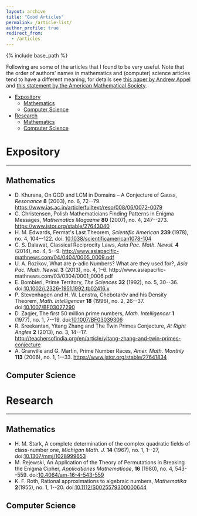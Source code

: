 ```yaml
---
layout: archive
title: "Good Articles"
permalink: /article-list/
author_profile: true
redirect_from:
  - /articles
---
```


{% include base_path %}

Following are some of the articles that I found to be very useful. Note that the order of authors' names in mathematics and (computer) science articles tend to have a different meaning, for details see [this paper by Andrew Appel](https://doi.org/10.1145/131080.131091) and [this statement by the American Mathematical Society](http://www.ams.org/profession/leaders/CultureStatement04.pdf).

* [Expository](#expository)
  * [Mathematics](#mathematics)
  * [Computer Science](#computer-science)
* [Research](#research)
  * [Mathematics](#mathematics-1)
  * [Computer Science](#computer-science-1)
  
# Expository
-----

## Mathematics

* D. Khurana, On GCD and LCM in Domains – A Conjecture of Gauss, _Resonance_ **8** (2003), no. 6, 72--79. https://www.ias.ac.in/article/fulltext/reso/008/06/0072-0079
* C. Christensen, Polish Mathematicians Finding Patterns in Enigma Messages, _Mathematics Magazine_ **80** (2007), no. 4, 247--273.  https://www.jstor.org/stable/27643040 
* H. M. Edwards, Fermat's Last Theorem, _Scientific American_ **239** (1978), no. 4, 104–-122. doi: [10.1038/scientificamerican1078-104](https://doi.org/10.1038/scientificamerican1078-104)
* C. S. Dalawat, Classical Reciprocity Laws, _Asia Pac. Math. Newsl._ **4** (2014), no. 4,  5--9. http://www.asiapacific-mathnews.com/04/0404/0005_0009.pdf
* U. A. Rozikov, What   are   p-adic   Numbers? What   are   they   used   for?, _Asia Pac. Math. Newsl._ **3** (2013),   no. 4, 1–6. http://www.asiapacific- mathnews.com/03/0304/0001_0006.pdf
* E. Bombieri, Prime Territory, _The Sciences_ **32** (1992), no. 5, 30--36. doi:[10.1002/j.2326-1951.1992.tb02416.x](https://doi.org/10.1002/j.2326-1951.1992.tb02416.x)
* P. Stevenhagen and H. W. Lenstra, Chebotarëv and his Density Theorem, _Math. Intelligencer_ **18** (1996), no. 2, 26--37. doi:[10.1007/BF03027290](https://doi.org/10.1007/BF03027290)
* D. Zagier, The first 50 million prime numbers, _Math. Intelligencer_ **1** (1977), no. 1, 7--19. doi:[10.1007/BF03039306](https://doi.org/10.1007/BF03039306)
* R. Sreekantan, Yitang Zhang and The Twin Primes Conjecture, _At Right Angles_ **2** (2013), no. 3, 14--17. http://teachersofindia.org/en/article/yitang-zhang-and-twin-primes-conjecture
* A. Granville and G. Martin, Prime Number Races, _Amer. Math. Monthly_ **113** (2006), no. 1, 1--33.  https://www.jstor.org/stable/27641834 

## Computer Science


# Research
-----

## Mathematics

* H. M. Stark, A complete determination of the complex quadratic fields of class-number one, _Michigan Math. J._ **14** (1967), no. 1, 1--27, doi:[10.1307/mmj/1028999653](http://projecteuclid.org/euclid.mmj/1028999653)
* M. Rejewski, An Application of the Theory of Permutations in Breaking the Enigma Cipher, _Applicationes Mathematicae_, **16** (1980), no. 4, 543--559. doi:[10.4064/am-16-4-543-559](https://doi.org/10.4064/am-16-4-543-559)
* K. F. Roth, Rational approximations to algebraic numbers, _Mathematika_ **2**(1955), no. 1, 1--20. doi:[10.1112/S0025579300000644](https://doi.org/10.1112/S0025579300000644)


## Computer Science
